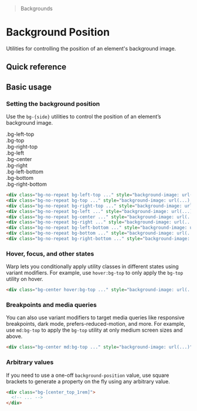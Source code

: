 > Backgrounds

# Background Position

Utilities for controlling the position of an element's background image.

## Quick reference

<qr-table />

## Basic usage

### Setting the background position
Use the `bg-{side}` utilities to control the position of an element’s background image.

<container>
  <div class="flex sm:grid sm:grid-cols-3 sm:gap-24 sm:justify-around">
    <div class="flex flex-col justify-self-start place-items-start">
      <div class="pb-8">.bg-left-top</div>
      <div class="h-128 w-128 rounded-8 bg-top-left" style="background-image:url(/50s-scientists.jpg);background-size:200%"></div>
    </div>
    <div class="flex flex-col justify-self-start place-items-start">
      <div class="pb-8">.bg-top</div>
      <div class="h-128 w-128 rounded-8 bg-top" style="background-image:url(/50s-scientists.jpg);background-size:200%"></div>
    </div>
    <div class="flex flex-col justify-self-start place-items-start">
      <div class="pb-8">.bg-right-top</div>
      <div class="h-128 w-128 rounded-8 bg-top-right" style="background-image:url(/50s-scientists.jpg);background-size:200%"></div>
    </div>
    <div class="flex flex-col justify-self-start place-items-start">
      <div class="pb-8">.bg-left</div>
      <div class="h-128 w-128 rounded-8 bg-left bg-auto" style="background-image:url(/50s-scientists.jpg);background-size:200%"></div>
    </div>
    <div class="flex flex-col justify-self-start place-items-start">
      <div class="pb-8">.bg-center</div>
      <div class="h-128 w-128 rounded-8 bg-center bg-auto" style="background-image:url(/50s-scientists.jpg);background-size:200%"></div>
    </div>
    <div class="flex flex-col justify-self-start place-items-start">
      <div class="pb-8">.bg-right</div>
      <div class="h-128 w-128 rounded-8 bg-right bg-auto" style="background-image:url(/50s-scientists.jpg);background-size:200%"></div>
    </div>
    <div class="flex flex-col justify-self-start place-items-start">
      <div class="pb-8">.bg-left-bottom</div>
      <div class="h-128 w-128 rounded-8 bg-bottom-left bg-auto" style="background-image:url(/50s-scientists.jpg);background-size:200%"></div>
    </div>
    <div class="flex flex-col justify-self-start place-items-start">
      <div class="pb-8">.bg-bottom</div>
      <div class="h-128 w-128 rounded-8 bg-bottom bg-auto" style="background-image:url(/50s-scientists.jpg);background-size:200%"></div>
    </div>
    <div class="flex flex-col justify-self-start place-items-start">
      <div class="pb-8">.bg-right-bottom</div>
      <div class="h-128 w-128 rounded-8 bg-bottom-right bg-auto" style="background-image:url(/50s-scientists.jpg);background-size:200%"></div>
    </div>
  </div>
</container>

```html
<div class="bg-no-repeat bg-left-top ..." style="background-image: url(...);"></div>
<div class="bg-no-repeat bg-top ..." style="background-image: url(...);"></div>
<div class="bg-no-repeat bg-right-top ..." style="background-image: url(...);"></div>
<div class="bg-no-repeat bg-left ..." style="background-image: url(...);"></div>
<div class="bg-no-repeat bg-center ..." style="background-image: url(...);"></div>
<div class="bg-no-repeat bg-right ..." style="background-image: url(...);"></div>
<div class="bg-no-repeat bg-left-bottom ..." style="background-image: url(...);"></div>
<div class="bg-no-repeat bg-bottom ..." style="background-image: url(...);"></div>
<div class="bg-no-repeat bg-right-bottom ..." style="background-image: url(...);"></div>
```

### Hover, focus, and other states
Warp lets you conditionally apply utility classes in different states using variant modifiers. For example, use `hover:bg-top` to only apply the `bg-top` utility on hover.

```html
<div class="bg-center hover:bg-top ..." style="background-image: url(...)"></div>
```

### Breakpoints and media queries
You can also use variant modifiers to target media queries like responsive breakpoints, dark mode, prefers-reduced-motion, and more. For example, use `md:bg-top` to apply the `bg-top` utility at only medium screen sizes and above.

```html
<div class="bg-center md:bg-top ..." style="background-image: url(...)"></div>
```

### Arbitrary values
If you need to use a one-off `background-position` value, use square brackets to generate a property on the fly using any arbitrary value.

```html
<div class="bg-[center_top_1rem]">
  <!-- ... -->
</div>
```

